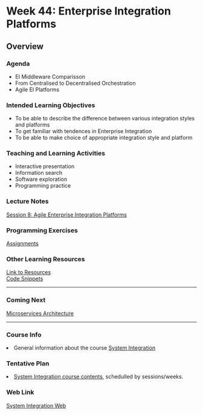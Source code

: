 # Week 44: Enterprise Integration Platforms 
<h2>Overview</h2>
<h3>Agenda</h3>
<ul>
  <li>EI Middleware Comparisson</li>
  <li>From Centralised to Decentralised Orchestration</li>
  <li>Agile EI Platforms</li>  
</ul>

<h3>Intended Learning Objectives</h3>
<ul>
	<li>To be able to describe the difference between various integration styles and platforms</li>
	<li>To get familiar with tendences in Enterprise Integration</li>
  <li>To be able to make choice of appropriate integration style and platform</li>
</ul>

<h3>Teaching and Learning Activities</h3>
<ul>
	<li>Interactive presentation</li>
	<li>Information search</li>	
	<li>Software exploration</li>
  <li>Programming practice</li>
</ul>
 
<h3>Lecture Notes</h3>
<a href="https://cphbusiness.mrooms.net/pluginfile.php/293771/mod_resource/content/1/Session8All.pdf">Session 8: Agile Enterprise Integration Platforms</a>
  
<h3>Programming Exercises</h3>
<a href="https://github.com/datsoftlyngby/soft2019fall-si/tree/master/docs/Sessions/Week44/Assignments.md">Assignments</a> 
	
<h3>Other Learning Resources</h3>
<a href="https://github.com/datsoftlyngby/soft2019fall-si/tree/master/docs/Sessions/Week44/Resources.md/">Link to Resources</a><br>
<a href="https://github.com/datsoftlyngby/soft2019fall-si/tree/master/code">Code Snippets</a>

<hr>
<h3>Coming Next</h3>
<a href="https://datsoftlyngby.github.io/soft2019fall-si/Sessions/Week45/">Microservices Architecture</a>
<hr>
<h3>Course Info</h3>
<li>General information about the course <a href="https://datsoftlyngby.github.io/soft2019fall/SI/course-info.html">System Integration</a></li>
<h3>Tentative Plan</h3>
<li><a href="https://datsoftlyngby.github.io/soft2019fall/SI/tentative-plan.html">System Integration course contents</a>, schedulled by sessions/weeks.</li>
<h3>Web Link</h3>
<a href="https://datsoftlyngby.github.io/soft2019fall-si">System Integration Web</a>


